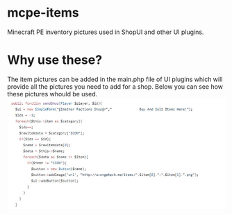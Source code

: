 # mcpe-items
Minecraft PE inventory pictures used in ShopUI and other UI plugins.

# Why use these?
The item pictures can be added in the main.php file of UI plugins which will provide all the pictures you need to add for a shop. Below you can see how these pictures whould be used.
<img src="example.jPG" border="0">
